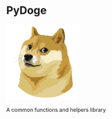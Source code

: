 # PyDoge

![alt logo](https://github.com/ezeportela/pydoge/raw/master/static/doge.png)

A common functions and helpers library
